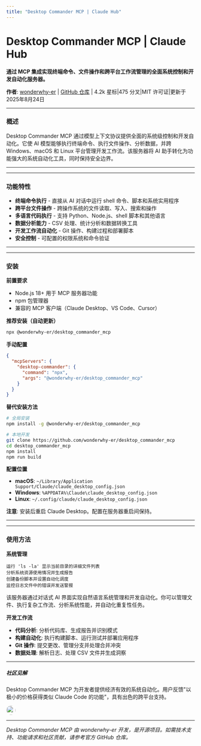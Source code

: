 ```yaml
---
title: "Desktop Commander MCP | Claude Hub"
---
```


# Desktop Commander MCP | Claude Hub

**通过 MCP 集成实现终端命令、文件操作和跨平台工作流管理的全面系统控制和开发自动化服务器。**

**作者**: [wonderwhy-er](https://github.com/wonderwhy-er)  |  [GitHub 仓库](https://github.com/wonderwhy-er/desktop_commander_mcp)  |  4.2k 星标|475 分叉|MIT 许可证|更新于 2025年8月24日

* * *

### 概述[​](#概述)

Desktop Commander MCP 通过模型上下文协议提供全面的系统级控制和开发自动化。它使 AI 模型能够执行终端命令、执行文件操作、分析数据，并跨 Windows、macOS 和 Linux 平台管理开发工作流。该服务器将 AI 助手转化为功能强大的系统自动化工具，同时保持安全边界。

* * *

* * *

### 功能特性[​](#功能特性)

-   **终端命令执行** - 直接从 AI 对话中运行 shell 命令、脚本和系统实用程序
-   **跨平台文件操作** - 跨操作系统的文件读取、写入、搜索和操作
-   **多语言代码执行** - 支持 Python、Node.js、shell 脚本和其他语言
-   **数据分析能力** - CSV 处理、统计分析和数据转换工具
-   **开发工作流自动化** - Git 操作、构建过程和部署脚本
-   **安全控制** - 可配置的权限系统和命令验证

* * *

* * *

### 安装[​](#安装)

**前置要求**

-   Node.js 18+ 用于 MCP 服务器功能
-   npm 包管理器
-   兼容的 MCP 客户端（Claude Desktop、VS Code、Cursor）

**推荐安装（自动更新）**

```bash
npx @wonderwhy-er/desktop_commander_mcp
```

**手动配置**

```json
{
  "mcpServers": {
    "desktop-commander": {
      "command": "npx",
      "args": "@wonderwhy-er/desktop_commander_mcp"
    }
  }
}
```

**替代安装方法**

```bash
# 全局安装
npm install -g @wonderwhy-er/desktop_commander_mcp

# 本地开发
git clone https://github.com/wonderwhy-er/desktop_commander_mcp
cd desktop_commander_mcp
npm install
npm run build
```

**配置位置**

-   **macOS**: `~/Library/Application Support/Claude/claude_desktop_config.json`
-   **Windows**: `%APPDATA%\Claude\claude_desktop_config.json`
-   **Linux**: `~/.config/claude/claude_desktop_config.json`

**注意**: 安装后重启 Claude Desktop。配置在服务器重启间保持。

* * *

* * *

### 使用方法[​](#使用方法)

**系统管理**

```
运行 'ls -la' 显示当前目录的详细文件列表
分析系统资源使用情况并生成报告
创建备份脚本并设置自动化调度
监控日志文件中的错误并发送警报
```

该服务器通过对话式 AI 界面实现自然语言系统管理和开发自动化。你可以管理文件、执行复杂工作流、分析系统性能，并自动化重复性任务。

**开发工作流**

-   **代码分析**: 分析代码库、生成报告并识别模式
-   **构建自动化**: 执行构建脚本、运行测试并部署应用程序
-   **Git 操作**: 提交更改、管理分支并处理合并冲突
-   **数据处理**: 解析日志、处理 CSV 文件并生成洞察

* * *

##### 社区见解

Desktop Commander MCP 为开发者提供经济有效的系统自动化。用户反馈"以极小的价格获得类似 Claude Code 的功能"，具有出色的跨平台支持。

<img src="/img/supporters/wonderwhy-er_profile.png" alt="wonderwhy-er profile" style="width: 25px; height: 25px; border-radius: 50%; vertical-align: middle; margin-right: 8px;" />

* * *

*Desktop Commander MCP 由 wonderwhy-er 开发，是开源项目。如需技术支持、功能请求和社区贡献，请参考官方 GitHub 仓库。*
